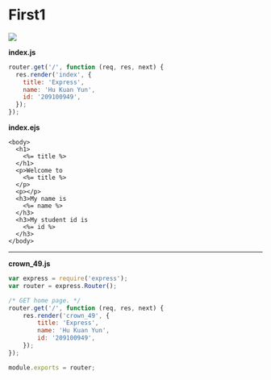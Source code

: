 # First1 

![](https://i.imgur.com/jpL2T8F.png)

**index.js**
```js
router.get('/', function (req, res, next) {
  res.render('index', {
    title: 'Express',
    name: 'Hu Kuan Yun',
    id: '209100949',
  });
});
```
**index.ejs**
```ejs
<body>
  <h1>
    <%= title %>
  </h1>
  <p>Welcome to
    <%= title %>
  </p>
  <p></p>
  <h3>My name is
    <%= name %>
  </h3>
  <h3>My student id is
    <%= id %>
  </h3>
</body>
```
---
**crown_49.js**
```js
var express = require('express');
var router = express.Router();

/* GET home page. */
router.get('/', function (req, res, next) {
    res.render('crown_49', {
        title: 'Express',
        name: 'Hu Kuan Yun',
        id: '209100949',
    });
});

module.exports = router;
```




